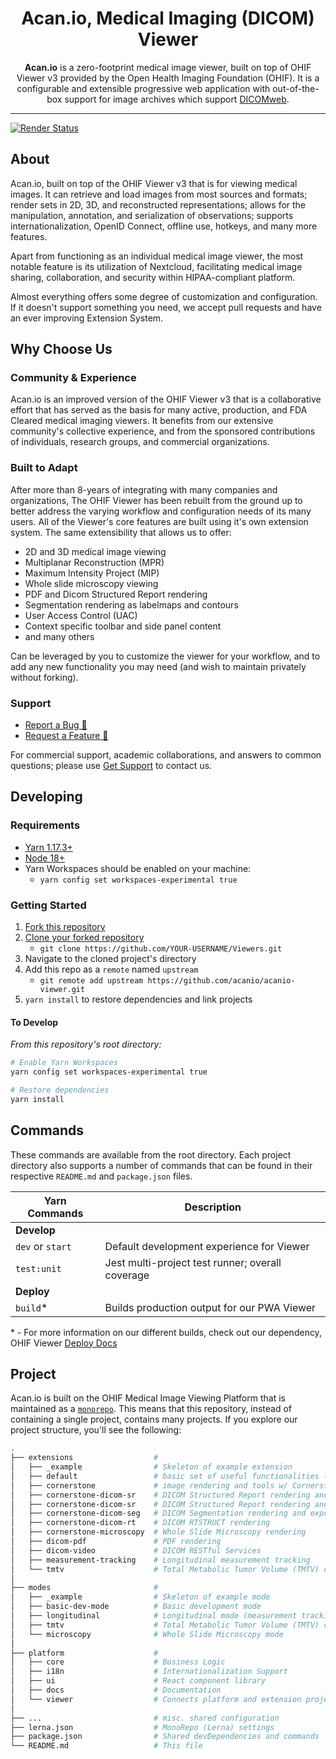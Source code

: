 <!-- prettier-ignore-start -->
<!-- markdownlint-disable -->
<div align="center">
  <h1>Acan.io, Medical Imaging (DICOM) Viewer</h1>
  <p><strong>Acan.io</strong> is a zero-footprint medical image viewer, built on top of OHIF Viewer v3
provided by the Open Health Imaging Foundation (OHIF). It is a configurable and extensible progressive web application with out-of-the-box support for image archives which support <a href="https://www.dicomstandard.org/using/dicomweb/">DICOMweb</a>.</p>
</div>

<hr />

[![Render Status][render-image]][render-url]

## About

Acan.io, built on top of the OHIF Viewer v3 that is for viewing medical images. 
It can retrieve and load images from most sources and formats; render sets in 2D, 3D, and
reconstructed representations; allows for the manipulation, annotation, and
serialization of observations; supports internationalization, OpenID Connect,
offline use, hotkeys, and many more features.

Apart from functioning as an individual medical image viewer, the most notable feature is 
its utilization of Nextcloud, facilitating medical image sharing, collaboration, and 
security within HIPAA-compliant platform.

Almost everything offers some degree of customization and configuration. If it
doesn't support something you need, we accept pull requests and have an ever
improving Extension System.

## Why Choose Us

### Community & Experience

Acan.io is an improved version of the OHIF Viewer v3 that is 
a collaborative effort that has served as the basis for many
active, production, and FDA Cleared medical imaging viewers. It benefits from
our extensive community's collective experience, and from the sponsored
contributions of individuals, research groups, and commercial organizations.

### Built to Adapt

After more than 8-years of integrating with many companies and organizations,
The OHIF Viewer has been rebuilt from the ground up to better address the
varying workflow and configuration needs of its many users. All of the Viewer's
core features are built using it's own extension system. The same extensibility
that allows us to offer:

- 2D and 3D medical image viewing
- Multiplanar Reconstruction (MPR)
- Maximum Intensity Project (MIP)
- Whole slide microscopy viewing
- PDF and Dicom Structured Report rendering
- Segmentation rendering as labelmaps and contours
- User Access Control (UAC)
- Context specific toolbar and side panel content
- and many others

Can be leveraged by you to customize the viewer for your workflow, and to add
any new functionality you may need (and wish to maintain privately without
forking).

### Support

- [Report a Bug 🐛](https://github.com/acanio/acanio-viewer/issues/new?assignees=&labels=Community%3A+Report+%3Abug%3A%2CAwaiting+Reproduction&projects=&template=bug-report.yml&title=%5BBug%5D+)
- [Request a Feature 🚀](https://github.com/acanio/acanio-viewer/issues/new?assignees=&labels=Community%3A+Request+%3Ahand%3A&projects=&template=feature-request.yml&title=%5BFeature+Request%5D+)

For commercial support, academic collaborations, and answers to common
questions; please use [Get Support](https://acanio.com/#contact-us) to contact
us.


## Developing

### Requirements

- [Yarn 1.17.3+](https://yarnpkg.com/en/docs/install)
- [Node 18+](https://nodejs.org/en/)
- Yarn Workspaces should be enabled on your machine:
  - `yarn config set workspaces-experimental true`

### Getting Started

1. [Fork this repository][how-to-fork]
2. [Clone your forked repository][how-to-clone]
   - `git clone https://github.com/YOUR-USERNAME/Viewers.git`
3. Navigate to the cloned project's directory
4. Add this repo as a `remote` named `upstream`
   - `git remote add upstream https://github.com/acanio/acanio-viewer.git`
5. `yarn install` to restore dependencies and link projects

#### To Develop

_From this repository's root directory:_

```bash
# Enable Yarn Workspaces
yarn config set workspaces-experimental true

# Restore dependencies
yarn install
```

## Commands

These commands are available from the root directory. Each project directory
also supports a number of commands that can be found in their respective
`README.md` and `package.json` files.

| Yarn Commands                | Description                                                   |
| ---------------------------- | ------------------------------------------------------------- |
| **Develop**                  |                                                               |
| `dev` or `start`             | Default development experience for Viewer                     |
| `test:unit`                  | Jest multi-project test runner; overall coverage              |
| **Deploy**                   |                                                               |
| `build`\*                    | Builds production output for our PWA Viewer                   |  |

\* - For more information on our different builds, check out our dependency, OHIF Viewer [Deploy
Docs][deployment-docs]

## Project

Acan.io is built on the OHIF Medical Image Viewing Platform that is maintained as a
[`monorepo`][monorepo]. This means that this repository, instead of containing a
single project, contains many projects. If you explore our project structure,
you'll see the following:

```bash
.
├── extensions                  #
│   ├── _example                # Skeleton of example extension
│   ├── default                 # basic set of useful functionalities (datasources, panels, etc)
│   ├── cornerstone             # image rendering and tools w/ Cornerstone3D
│   ├── cornerstone-dicom-sr    # DICOM Structured Report rendering and export
│   ├── cornerstone-dicom-sr    # DICOM Structured Report rendering and export
│   ├── cornerstone-dicom-seg   # DICOM Segmentation rendering and export
│   ├── cornerstone-dicom-rt    # DICOM RTSTRUCT rendering
│   ├── cornerstone-microscopy  # Whole Slide Microscopy rendering
│   ├── dicom-pdf               # PDF rendering
│   ├── dicom-video             # DICOM RESTful Services
│   ├── measurement-tracking    # Longitudinal measurement tracking
│   └── tmtv                    # Total Metabolic Tumor Volume (TMTV) calculation
│
├── modes                       #
│   ├── _example                # Skeleton of example mode
│   ├── basic-dev-mode          # Basic development mode
│   ├── longitudinal            # Longitudinal mode (measurement tracking)
│   ├── tmtv                    # Total Metabolic Tumor Volume (TMTV) calculation mode
│   └── microscopy              # Whole Slide Microscopy mode
│
├── platform                    #
│   ├── core                    # Business Logic
│   ├── i18n                    # Internationalization Support
│   ├── ui                      # React component library
│   ├── docs                    # Documentation
│   └── viewer                  # Connects platform and extension projects
│
├── ...                         # misc. shared configuration
├── lerna.json                  # MonoRepo (Lerna) settings
├── package.json                # Shared devDependencies and commands
└── README.md                   # This file
```

<!--
  Links
  -->

<!-- prettier-ignore-start -->
<!-- Badges -->
[render-image]: https://img.shields.io/badge/Render-Preview-4ea4c4
[render-url]: https://acanio-viewer.onrender.com
<!-- Links -->
[monorepo]: https://en.wikipedia.org/wiki/Monorepo
[how-to-fork]: https://help.github.com/en/articles/fork-a-repo
[how-to-clone]: https://help.github.com/en/articles/fork-a-repo#step-2-create-a-local-clone-of-your-fork
[deployment-docs]: https://docs.ohif.org/deployment/
<!-- prettier-ignore-end -->
